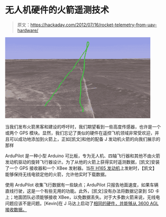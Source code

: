 # 无人机硬件的火箭遥测技术

> 原文：<https://hackaday.com/2012/07/16/rocket-telemetry-from-uav-hardware/>

![](img/6d5aa1db953bf4073acbf11cdd22a4f0.png "rocket")

当我们发布火箭黑客和建设的呼吁时，我们期望看到一些高度传感器，也许是一个或两个 GPS 模块。显然，我们忘记了类似的硬件在遥控飞机领域非常受欢迎，并且可以成功地添加到火箭上，正如[凯文]和他的配备 J 发动机火箭的向我们展示的那样

ArduPilot 是一种小型 Arduino 可比板，专为无人机、四轴飞行器和其他不由火箭发动机驱动的旋转飞行器设计。为了从他的火箭上获得实时遥测数据，[凯文]安装了一个 GPS 接收器和一个 XBee 发射器。当[在 H165 发动机](http://www.pmscientist.net/arduino/ardupilot/ardurocket-first-flight)上发射时，【凯文】能够保持无线电锁定他的火箭，允许他实时下载数据。

使用 ArduPilot 收集飞行数据有一些缺点；ArduPilot 只报告地面速度，如果车辆直线行驶，这是一个有些无用的功能。此外，[凯文]没有办法将数据记录到 SD 卡上；地面团队必须能够接收 XBee，以免数据丢失。对于大多数火箭来说，无线电问题应该不是问题。[Kevin]在 J 马达上启动了[相同的硬件，并能够从 3600 AGL 接收数据。](http://www.pmscientist.net/arduino/ardupilot/ardurocket-mhm-2k11)